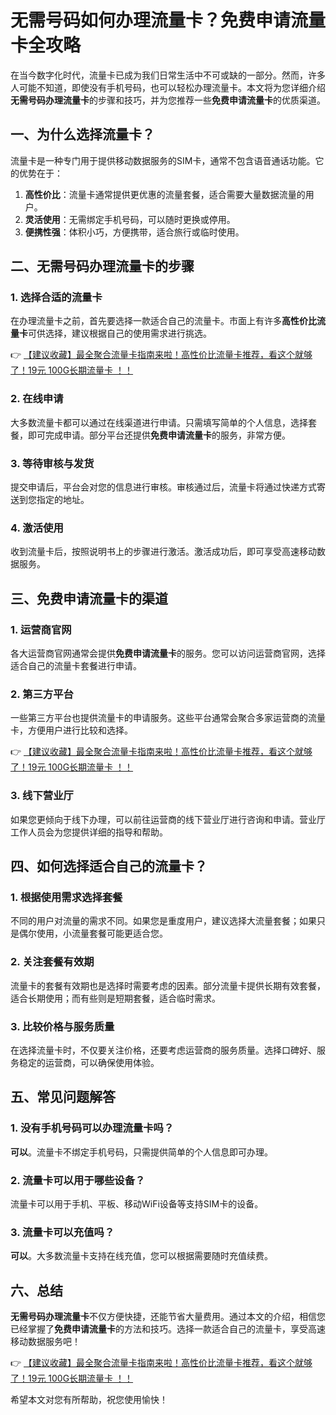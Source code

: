 # 无需号码如何办理流量卡？免费申请流量卡全攻略

在当今数字化时代，流量卡已成为我们日常生活中不可或缺的一部分。然而，许多人可能不知道，即使没有手机号码，也可以轻松办理流量卡。本文将为您详细介绍**无需号码办理流量卡**的步骤和技巧，并为您推荐一些**免费申请流量卡**的优质渠道。

## 一、为什么选择流量卡？

流量卡是一种专门用于提供移动数据服务的SIM卡，通常不包含语音通话功能。它的优势在于：

1. **高性价比**：流量卡通常提供更优惠的流量套餐，适合需要大量数据流量的用户。
2. **灵活使用**：无需绑定手机号码，可以随时更换或停用。
3. **便携性强**：体积小巧，方便携带，适合旅行或临时使用。

## 二、无需号码办理流量卡的步骤

### 1. 选择合适的流量卡

在办理流量卡之前，首先要选择一款适合自己的流量卡。市面上有许多**高性价比流量卡**可供选择，建议根据自己的使用需求进行挑选。

👉 [【建议收藏】最全聚合流量卡指南来啦！高性价比流量卡推荐，看这个就够了！19元 100G长期流量卡 ！！](https://bit.ly/Liuliangka)

### 2. 在线申请

大多数流量卡都可以通过在线渠道进行申请。只需填写简单的个人信息，选择套餐，即可完成申请。部分平台还提供**免费申请流量卡**的服务，非常方便。

### 3. 等待审核与发货

提交申请后，平台会对您的信息进行审核。审核通过后，流量卡将通过快递方式寄送到您指定的地址。

### 4. 激活使用

收到流量卡后，按照说明书上的步骤进行激活。激活成功后，即可享受高速移动数据服务。

## 三、免费申请流量卡的渠道

### 1. 运营商官网

各大运营商官网通常会提供**免费申请流量卡**的服务。您可以访问运营商官网，选择适合自己的流量卡套餐进行申请。

### 2. 第三方平台

一些第三方平台也提供流量卡的申请服务。这些平台通常会聚合多家运营商的流量卡，方便用户进行比较和选择。

👉 [【建议收藏】最全聚合流量卡指南来啦！高性价比流量卡推荐，看这个就够了！19元 100G长期流量卡 ！！](https://bit.ly/Liuliangka)

### 3. 线下营业厅

如果您更倾向于线下办理，可以前往运营商的线下营业厅进行咨询和申请。营业厅工作人员会为您提供详细的指导和帮助。

## 四、如何选择适合自己的流量卡？

### 1. 根据使用需求选择套餐

不同的用户对流量的需求不同。如果您是重度用户，建议选择大流量套餐；如果只是偶尔使用，小流量套餐可能更适合您。

### 2. 关注套餐有效期

流量卡的套餐有效期也是选择时需要考虑的因素。部分流量卡提供长期有效套餐，适合长期使用；而有些则是短期套餐，适合临时需求。

### 3. 比较价格与服务质量

在选择流量卡时，不仅要关注价格，还要考虑运营商的服务质量。选择口碑好、服务稳定的运营商，可以确保使用体验。

## 五、常见问题解答

### 1. 没有手机号码可以办理流量卡吗？

**可以**。流量卡不绑定手机号码，只需提供简单的个人信息即可办理。

### 2. 流量卡可以用于哪些设备？

流量卡可以用于手机、平板、移动WiFi设备等支持SIM卡的设备。

### 3. 流量卡可以充值吗？

**可以**。大多数流量卡支持在线充值，您可以根据需要随时充值续费。

## 六、总结

**无需号码办理流量卡**不仅方便快捷，还能节省大量费用。通过本文的介绍，相信您已经掌握了**免费申请流量卡**的方法和技巧。选择一款适合自己的流量卡，享受高速移动数据服务吧！

👉 [【建议收藏】最全聚合流量卡指南来啦！高性价比流量卡推荐，看这个就够了！19元 100G长期流量卡 ！！](https://bit.ly/Liuliangka)

希望本文对您有所帮助，祝您使用愉快！